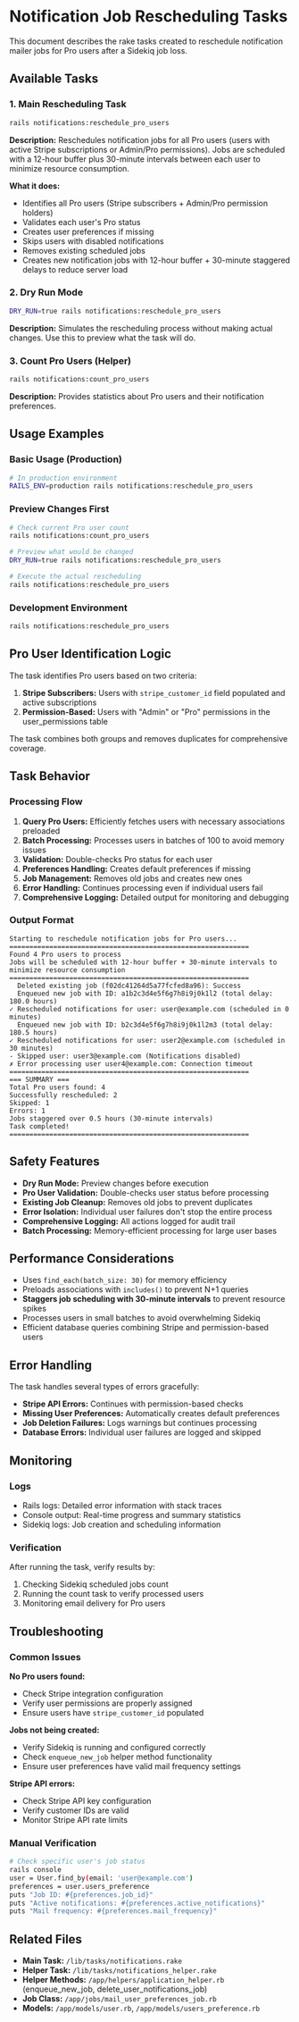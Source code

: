 # Notification Job Rescheduling Tasks

This document describes the rake tasks created to reschedule notification mailer jobs for Pro users after a Sidekiq job loss.

## Available Tasks

### 1. Main Rescheduling Task

```bash
rails notifications:reschedule_pro_users
```

**Description:** Reschedules notification jobs for all Pro users (users with active Stripe subscriptions or Admin/Pro permissions). Jobs are scheduled with a 12-hour buffer plus 30-minute intervals between each user to minimize resource consumption.

**What it does:**
- Identifies all Pro users (Stripe subscribers + Admin/Pro permission holders)
- Validates each user's Pro status
- Creates user preferences if missing
- Skips users with disabled notifications
- Removes existing scheduled jobs
- Creates new notification jobs with 12-hour buffer + 30-minute staggered delays to reduce server load

### 2. Dry Run Mode

```bash
DRY_RUN=true rails notifications:reschedule_pro_users
```

**Description:** Simulates the rescheduling process without making actual changes. Use this to preview what the task will do.

### 3. Count Pro Users (Helper)

```bash
rails notifications:count_pro_users
```

**Description:** Provides statistics about Pro users and their notification preferences.

## Usage Examples

### Basic Usage (Production)
```bash
# In production environment
RAILS_ENV=production rails notifications:reschedule_pro_users
```

### Preview Changes First
```bash
# Check current Pro user count
rails notifications:count_pro_users

# Preview what would be changed
DRY_RUN=true rails notifications:reschedule_pro_users

# Execute the actual rescheduling
rails notifications:reschedule_pro_users
```

### Development Environment
```bash
rails notifications:reschedule_pro_users
```

## Pro User Identification Logic

The task identifies Pro users based on two criteria:

1. **Stripe Subscribers:** Users with `stripe_customer_id` field populated and active subscriptions
2. **Permission-Based:** Users with "Admin" or "Pro" permissions in the user_permissions table

The task combines both groups and removes duplicates for comprehensive coverage.

## Task Behavior

### Processing Flow
1. **Query Pro Users:** Efficiently fetches users with necessary associations preloaded
2. **Batch Processing:** Processes users in batches of 100 to avoid memory issues
3. **Validation:** Double-checks Pro status for each user
4. **Preferences Handling:** Creates default preferences if missing
5. **Job Management:** Removes old jobs and creates new ones
6. **Error Handling:** Continues processing even if individual users fail
7. **Comprehensive Logging:** Detailed output for monitoring and debugging

### Output Format
```
Starting to reschedule notification jobs for Pro users...
============================================================
Found 4 Pro users to process
Jobs will be scheduled with 12-hour buffer + 30-minute intervals to minimize resource consumption
============================================================
  Deleted existing job (f02dc41264d5a77fcfed8a96): Success
  Enqueued new job with ID: a1b2c3d4e5f6g7h8i9j0k1l2 (total delay: 180.0 hours)
✓ Rescheduled notifications for user: user@example.com (scheduled in 0 minutes)
  Enqueued new job with ID: b2c3d4e5f6g7h8i9j0k1l2m3 (total delay: 180.5 hours)
✓ Rescheduled notifications for user: user2@example.com (scheduled in 30 minutes)
- Skipped user: user3@example.com (Notifications disabled)
✗ Error processing user user4@example.com: Connection timeout
============================================================
=== SUMMARY ===
Total Pro users found: 4
Successfully rescheduled: 2
Skipped: 1
Errors: 1
Jobs staggered over 0.5 hours (30-minute intervals)
Task completed!
============================================================
```

## Safety Features

- **Dry Run Mode:** Preview changes before execution
- **Pro User Validation:** Double-checks user status before processing
- **Existing Job Cleanup:** Removes old jobs to prevent duplicates
- **Error Isolation:** Individual user failures don't stop the entire process
- **Comprehensive Logging:** All actions logged for audit trail
- **Batch Processing:** Memory-efficient processing for large user bases

## Performance Considerations

- Uses `find_each(batch_size: 30)` for memory efficiency
- Preloads associations with `includes()` to prevent N+1 queries
- **Staggers job scheduling with 30-minute intervals** to prevent resource spikes
- Processes users in small batches to avoid overwhelming Sidekiq
- Efficient database queries combining Stripe and permission-based users

## Error Handling

The task handles several types of errors gracefully:

- **Stripe API Errors:** Continues with permission-based checks
- **Missing User Preferences:** Automatically creates default preferences
- **Job Deletion Failures:** Logs warnings but continues processing
- **Database Errors:** Individual user failures are logged and skipped

## Monitoring

### Logs
- Rails logs: Detailed error information with stack traces
- Console output: Real-time progress and summary statistics
- Sidekiq logs: Job creation and scheduling information

### Verification
After running the task, verify results by:
1. Checking Sidekiq scheduled jobs count
2. Running the count task to verify processed users
3. Monitoring email delivery for Pro users

## Troubleshooting

### Common Issues

**No Pro users found:**
- Check Stripe integration configuration
- Verify user permissions are properly assigned
- Ensure users have `stripe_customer_id` populated

**Jobs not being created:**
- Verify Sidekiq is running and configured correctly
- Check `enqueue_new_job` helper method functionality
- Ensure user preferences have valid mail frequency settings

**Stripe API errors:**
- Check Stripe API key configuration
- Verify customer IDs are valid
- Monitor Stripe API rate limits

### Manual Verification
```bash
# Check specific user's job status
rails console
user = User.find_by(email: 'user@example.com')
preferences = user.users_preference
puts "Job ID: #{preferences.job_id}"
puts "Active notifications: #{preferences.active_notifications}"
puts "Mail frequency: #{preferences.mail_frequency}"
```

## Related Files

- **Main Task:** `/lib/tasks/notifications.rake`
- **Helper Task:** `/lib/tasks/notifications_helper.rake`
- **Helper Methods:** `/app/helpers/application_helper.rb` (enqueue_new_job, delete_user_notifications_job)
- **Job Class:** `/app/jobs/mail_user_preferences_job.rb`
- **Models:** `/app/models/user.rb`, `/app/models/users_preference.rb`